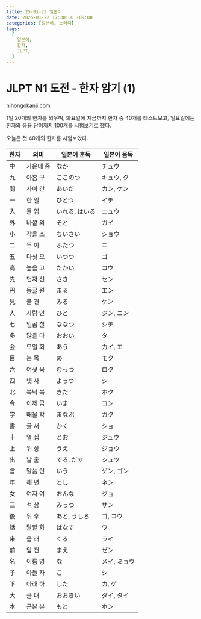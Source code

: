 ```yaml
---
title: 25-01-22 일본어
date: 2025-01-22 17:30:00 +09:00
categories: [일본어, 스터디]
tags:
  [
    일본어,
    한자,
    JLPT,
  ]
---
```


JLPT N1 도전 - 한자 암기 (1)
=============
 
 nihongokanji.com  
 
 1일 20개의 한자를 외우며, 화요일에 지금까지 한자 중 40개를 테스트보고, 일요일에는 한자와 응용 단어까지 100개를 시험보기로 했다.

 오늘은 첫 40개의 한자를 시험보았다.

| 한자 | 의미      | 일본어 훈독    | 일본어 음독  |
| ---- | --------- | -------------- | ------------ |
| 中   | 가운데 중 | なか           | チュウ       |
| 九   | 아홉 구   | ここのつ       | キュウ, ク   |
| 間   | 사이 간   | あいだ         | カン, ケン   |
| 一   | 한 일     | ひとつ         | イチ         |
| 入   | 들 입     | いれる, はいる | ニュウ       |
| 外   | 바깥 외   | そと           | ガイ         |
| 小   | 작을 소   | ちいさい       | ショウ       |
| 二   | 두 이     | ふたつ         | ニ           |
| 五   | 다섯 오   | いつつ         | ゴ           |
| 高   | 높을 고   | たかい         | コウ         |
| 先   | 먼저 선   | さき           | セン         |
| 円   | 둥글 원   | まる           | エン         |
| 見   | 볼 견     | みる           | ケン         |
| 人   | 사람 인   | ひと           | ジン, ニン   |
| 七   | 일곱 칠   | ななつ         | シチ         |
| 多   | 많을 다   | おおい         | タ           |
| 会   | 모일 회   | あう           | カイ, エ     |
| 目   | 눈 목     | め             | モク         |
| 六   | 여섯 육   | むっつ         | ロク         |
| 四   | 넷 사     | よっつ         | シ           |
| 北   | 북녘 북   | きた           | ホク         |
| 今   | 이제 금   | いま           | コン         |
| 学   | 배울 학   | まなぶ         | ガク         |
| 書   | 글 서     | かく           | ショ         |
| 十   | 열 십     | とお           | ジュウ       |
| 上   | 위 상     | うえ           | ジョウ       |
| 出   | 날 출     | でる, だす     | シュツ       |
| 言   | 말씀 언   | いう           | ゲン, ゴン   |
| 年   | 해 년     | とし           | ネン         |
| 女   | 여자 여   | おんな         | ジョ         |
| 三   | 석 삼     | みっつ         | サン         |
| 後   | 뒤 후     | あと, うしろ   | ゴ, コウ     |
| 話   | 말할 화   | はなす         | ワ           |
| 来   | 올 래     | くる           | ライ         |
| 前   | 앞 전     | まえ           | ゼン         |
| 名   | 이름 명   | な             | メイ, ミョウ |
| 子   | 아들 자   | こ             | シ           |
| 下   | 아래 하   | した           | カ, ゲ       |
| 大   | 클 대     | おおきい       | ダイ, タイ   |
| 本   | 근본 본   | もと           | ホン         |
